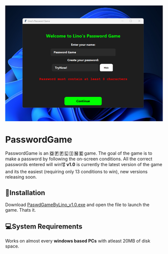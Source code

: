 ![Screenshot](https://github.com/LinoLV/PasswordGame/blob/main/screenshot.png)
# **PasswordGame**
PasswordGame is an **🇴 🇫 🇫 🇱 🇮 🇳 🇪** game.
The goal of the game is to make a password by following the on-screen conditions. All the correct passwords entered will win!🎖️
**v1.0** is currently the latest version of the game and its the easiest (requiring only 13 conditions to win), new versions releasing soon. 
## **📝Installation**
Download [PaswdGameByLino_v1.0.exe](https://github.com/LinoLV/PasswordGame/releases/tag/v1.0) and open the file to launch the game. Thats it.
## **💻System Requirements**
Works on almost every **windows based PCs** with atleast 20MB of disk space.
